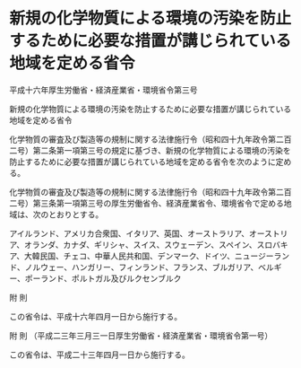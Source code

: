 # 新規の化学物質による環境の汚染を防止するために必要な措置が講じられている地域を定める省令

平成十六年厚生労働省・経済産業省・環境省令第三号

新規の化学物質による環境の汚染を防止するために必要な措置が講じられている地域を定める省令

化学物質の審査及び製造等の規制に関する法律施行令（昭和四十九年政令第二百二号）第二条第一項第三号の規定に基づき、新規の化学物質による環境の汚染を防止するために必要な措置が講じられている地域を定める省令を次のように定める。

化学物質の審査及び製造等の規制に関する法律施行令（昭和四十九年政令第二百二号）第三条第一項第三号の厚生労働省令、経済産業省令、環境省令で定める地域は、次のとおりとする。

アイルランド、アメリカ合衆国、イタリア、英国、オーストラリア、オーストリア、オランダ、カナダ、ギリシャ、スイス、スウェーデン、スペイン、スロバキア、大韓民国、チェコ、中華人民共和国、デンマーク、ドイツ、ニュージーランド、ノルウェー、ハンガリー、フィンランド、フランス、ブルガリア、ベルギー、ポーランド、ポルトガル及びルクセンブルク

附 則

この省令は、平成十六年四月一日から施行する。

附 則 （平成二三年三月三一日厚生労働省・経済産業省・環境省令第一号）

この省令は、平成二十三年四月一日から施行する。
